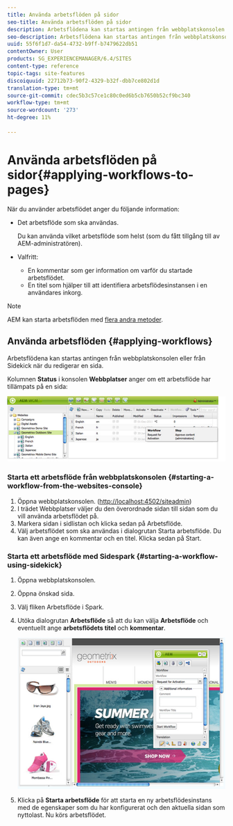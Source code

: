 ```yaml
---
title: Använda arbetsflöden på sidor
seo-title: Använda arbetsflöden på sidor
description: Arbetsflödena kan startas antingen från webbplatskonsolen eller från Sidekick när du redigerar en sida.
seo-description: Arbetsflödena kan startas antingen från webbplatskonsolen eller från Sidekick när du redigerar en sida.
uuid: 55f6f1d7-da54-4732-b9ff-b7479622db51
contentOwner: User
products: SG_EXPERIENCEMANAGER/6.4/SITES
content-type: reference
topic-tags: site-features
discoiquuid: 22712b73-90f2-4329-b32f-dbb7ce802d1d
translation-type: tm+mt
source-git-commit: cdec5b3c57ce1c80c0ed6b5cb7650b52cf9bc340
workflow-type: tm+mt
source-wordcount: '273'
ht-degree: 11%

---
```



# Använda arbetsflöden på sidor{#applying-workflows-to-pages}

När du använder arbetsflödet anger du följande information:

* Det arbetsflöde som ska användas.

   Du kan använda vilket arbetsflöde som helst (som du fått tillgång till av AEM-administratören).
* Valfritt:

   * En kommentar som ger information om varför du startade arbetsflödet.
   * En titel som hjälper till att identifiera arbetsflödesinstansen i en användares inkorg.

>[!NOTE]
>
>AEM kan starta arbetsflöden med [flera andra metoder](/help/sites-administering/workflows-starting.md).

## Använda arbetsflöden {#applying-workflows}

Arbetsflödena kan startas antingen från webbplatskonsolen eller från Sidekick när du redigerar en sida.

Kolumnen **Status** i konsolen **Webbplatser** anger om ett arbetsflöde har tillämpats på en sida:

![arbetsflödesstatus](assets/workflowstatus.png)

### Starta ett arbetsflöde från webbplatskonsolen {#starting-a-workflow-from-the-websites-console}

1. Öppna webbplatskonsolen. ([http://localhost:4502/siteadmin](http://localhost:4502/siteadmin))
1. I trädet Webbplatser väljer du den överordnade sidan till sidan som du vill använda arbetsflödet på.
1. Markera sidan i sidlistan och klicka sedan på Arbetsflöde.
1. Välj arbetsflödet som ska användas i dialogrutan Starta arbetsflöde. Du kan även ange en kommentar och en titel. Klicka sedan på Start.

### Starta ett arbetsflöde med Sidespark {#starting-a-workflow-using-sidekick}

1. Öppna webbplatskonsolen.
1. Öppna önskad sida.
1. Välj fliken Arbetsflöde i Spark.
1. Utöka dialogrutan **Arbetsflöde** så att du kan välja **Arbetsflöde** och eventuellt ange **arbetsflödets titel** och **kommentar**.

   ![arbetsflödenstartsidespark](assets/workflowstartsidekick.png)

1. Klicka på **Starta arbetsflöde** för att starta en ny arbetsflödesinstans med de egenskaper som du har konfigurerat och den aktuella sidan som nyttolast. Nu körs arbetsflödet.

